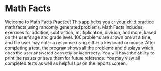 # Math Facts
Welcome to Math Facts Practice! This app helps you or your child practice math facts using randomly generated problems. Math Facts includes exercises for addition, subtraction, multiplication, division, and more, based on the user's age and grade level. 100 problems are shown one at a time, and the user may enter a response using either a keyboard or mouse. After completing a test, the program shows all the problems and displays which ones the user answered correctly or incorrectly. You will have the ability to print the results or save them for future reference. You may view all completed tests as well as helpful tips on the reports screen.